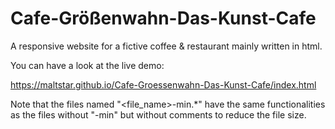 # Cafe-Größenwahn-Das-Kunst-Cafe
A responsive website for a fictive coffee &amp; restaurant mainly written in html.

You can have a look at the live demo:

https://maltstar.github.io/Cafe-Groessenwahn-Das-Kunst-Cafe/index.html

Note that the files named "<file_name>-min.*" have the same functionalities as the files without "-min" but without comments to reduce the file size.
